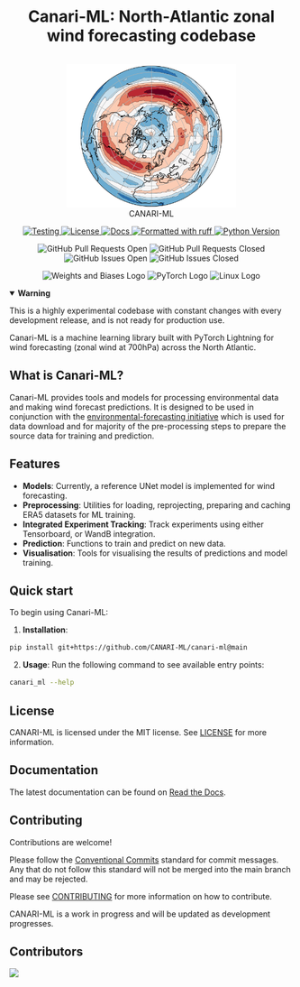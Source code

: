 <!--header-start-->

<div align="center">
  <h1 style="display:inline-block;">Canari-ML: North-Atlantic zonal wind forecasting codebase</h1>
</div>

<div align="center">
  <figure markdown="span">
    <img src="docs/assets/images/canari-hero-image.png" alt="Canari-ML Image" width="300" height="254">
    <br>
    <figcaption>CANARI-ML</figcaption>
  </figure>
</div>

<p align="center">
  <a href="https://github.com/canari-ml/canari-ml/actions/workflows/test.yaml?query=branch%3Amain">
    <img src="https://github.com/canari-ml/canari-ml/actions/workflows/test.yaml/badge.svg?branch=main" alt="Testing">
  </a>
  <a href="https://opensource.org/licenses/MIT">
    <img src="https://img.shields.io/badge/License-MIT-blue.svg" alt="License">
  </a>
  <a href="https://canari-ml.readthedocs.io/">
    <img src="https://img.shields.io/badge/docs-canari--ml.io-green" alt="Docs">
  </a>
  <a href="https://github.com/astral-sh/ruff">
    <img src="https://img.shields.io/badge/code%20style-ruff-000000.svg" alt="Formatted with ruff">
  </a>
  <a href="https://www.python.org/">
    <img src="https://img.shields.io/badge/python-3.11-blue" alt="Python Version">
  </a>
</p>

<p align="center">
  <img alt="GitHub Pull Requests Open" src="https://img.shields.io/github/issues-pr/canari-ml/canari-ml">
  <img alt="GitHub Pull Requests Closed" src="https://img.shields.io/github/issues-pr-closed/canari-ml/canari-ml">
  <img alt="GitHub Issues Open" src="https://img.shields.io/github/issues-raw/canari-ml/canari-ml">
  <img alt="GitHub Issues Closed" src="https://img.shields.io/github/issues-closed/canari-ml/canari-ml">
</p>

<p align="center">
  <img alt="Weights and Biases Logo" src="https://img.shields.io/badge/Weights_&_Biases-FFBE00?style=for-the-badge&logo=WeightsAndBiases&logoColor=white">
  <img alt="PyTorch Logo" src="https://img.shields.io/badge/PyTorch-EE4C2C?style=for-the-badge&logo=pytorch&logoColor=white">
  <img alt="Linux Logo" src="https://img.shields.io/badge/Linux-FCC624?style=for-the-badge&logo=linux&logoColor=black">
</p>

<details class="admonition warning" open="true">
<summary class="admonition-title"><strong>Warning</strong></summary>
<p>This is a highly experimental codebase with constant changes with every development release, and is not ready for production use.</p>
</details>


Canari-ML is a machine learning library built with PyTorch Lightning for wind forecasting (zonal wind at 700hPa) across the North Atlantic.

<!--header-end-->

<!--main-start-->

## What is Canari-ML?

Canari-ML provides tools and models for processing environmental data and making wind forecast predictions. It is designed to be used in conjunction with the [environmental-forecasting initiative](http://github.com/environmental-forecasting/) which is used for data download and for majority of the pre-processing steps to prepare the source data for training and prediction.

## Features

- **Models**: Currently, a reference UNet model is implemented for wind forecasting.
- **Preprocessing**: Utilities for loading, reprojecting, preparing and caching ERA5 datasets for ML training.
- **Integrated Experiment Tracking**: Track experiments using either Tensorboard, or WandB integration.
- **Prediction**: Functions to train and predict on new data.
- **Visualisation**: Tools for visualising the results of predictions and model training.

## Quick start

To begin using Canari-ML:

1. **Installation**:

``` bash
pip install git+https://github.com/CANARI-ML/canari-ml@main
```

2. **Usage**:
Run the following command to see available entry points:

``` bash
canari_ml --help
```

## License

CANARI-ML is licensed under the MIT license. See [LICENSE](https://github.com/CANARI-ML/canari-ml/blob/main/LICENSE) for more information.

<!--main-end-->

## Documentation

The latest documentation can be found on [Read the Docs](https://canari-ml.readthedocs.io).


## Contributing

Contributions are welcome!

Please follow the [Conventional Commits](https://www.conventionalcommits.org/en/v1.0.0/) standard for commit messages. Any that do not follow this standard will not be merged into the main branch and may be rejected.

Please see [CONTRIBUTING](https://github.com/CANARI-ML/canari-ml/blob/main/CONTRIBUTING.md) for more information on how to contribute.

CANARI-ML is a work in progress and will be updated as development progresses.

<!--contributors-start-->

## Contributors

<a href="https://github.com/canari-ml/canari-ml/graphs/contributors">
  <img src="https://contrib.rocks/image?repo=canari-ml/canari-ml" />
</a>

<!--contributors-end-->

